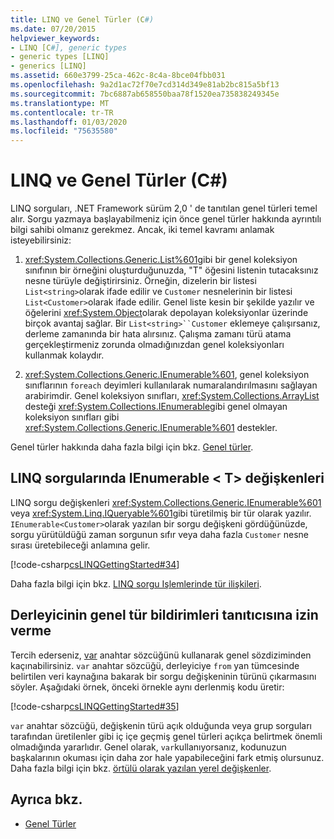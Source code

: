 ```yaml
---
title: LINQ ve Genel Türler (C#)
ms.date: 07/20/2015
helpviewer_keywords:
- LINQ [C#], generic types
- generic types [LINQ]
- generics [LINQ]
ms.assetid: 660e3799-25ca-462c-8c4a-8bce04fbb031
ms.openlocfilehash: 9a2d1ac72f70e7cd314d349e81ab2bc815a5bf13
ms.sourcegitcommit: 7bc6887ab658550baa78f1520ea735838249345e
ms.translationtype: MT
ms.contentlocale: tr-TR
ms.lasthandoff: 01/03/2020
ms.locfileid: "75635580"
---
```

# <a name="linq-and-generic-types-c"></a>LINQ ve Genel Türler (C#)
LINQ sorguları, .NET Framework sürüm 2,0 ' de tanıtılan genel türleri temel alır. Sorgu yazmaya başlayabilmeniz için önce genel türler hakkında ayrıntılı bilgi sahibi olmanız gerekmez. Ancak, iki temel kavramı anlamak isteyebilirsiniz:  
  
1. <xref:System.Collections.Generic.List%601>gibi bir genel koleksiyon sınıfının bir örneğini oluşturduğunuzda, "T" öğesini listenin tutacaksınız nesne türüyle değiştirirsiniz. Örneğin, dizelerin bir listesi `List<string>`olarak ifade edilir ve `Customer` nesnelerinin bir listesi `List<Customer>`olarak ifade edilir. Genel liste kesin bir şekilde yazılır ve öğelerini <xref:System.Object>olarak depolayan koleksiyonlar üzerinde birçok avantaj sağlar. Bir `List<string>``Customer` eklemeye çalışırsanız, derleme zamanında bir hata alırsınız. Çalışma zamanı türü atama gerçekleştirmeniz zorunda olmadığınızdan genel koleksiyonları kullanmak kolaydır.  
  
2. <xref:System.Collections.Generic.IEnumerable%601>, genel koleksiyon sınıflarının `foreach` deyimleri kullanılarak numaralandırılmasını sağlayan arabirimdir. Genel koleksiyon sınıfları, <xref:System.Collections.ArrayList> desteği <xref:System.Collections.IEnumerable>gibi genel olmayan koleksiyon sınıfları gibi <xref:System.Collections.Generic.IEnumerable%601> destekler.  
  
 Genel türler hakkında daha fazla bilgi için bkz. [Genel türler](../../generics/index.md).  
  
## <a name="ienumerablet-variables-in-linq-queries"></a>LINQ sorgularında IEnumerable < T\> değişkenleri  
 LINQ sorgu değişkenleri <xref:System.Collections.Generic.IEnumerable%601> veya <xref:System.Linq.IQueryable%601>gibi türetilmiş bir tür olarak yazılır. `IEnumerable<Customer>`olarak yazılan bir sorgu değişkeni gördüğünüzde, sorgu yürütüldüğü zaman sorgunun sıfır veya daha fazla `Customer` nesne sırası üretebileceği anlamına gelir.  
  
 [!code-csharp[csLINQGettingStarted#34](~/samples/snippets/csharp/VS_Snippets_VBCSharp/CsLINQGettingStarted/CS/Class1.cs#34)]  
  
 Daha fazla bilgi için bkz. [LINQ sorgu Işlemlerinde tür ilişkileri](./type-relationships-in-linq-query-operations.md).  
  
## <a name="letting-the-compiler-handle-generic-type-declarations"></a>Derleyicinin genel tür bildirimleri tanıtıcısına izin verme  
 Tercih ederseniz, [var](../../../language-reference/keywords/var.md) anahtar sözcüğünü kullanarak genel sözdiziminden kaçınabilirsiniz. `var` anahtar sözcüğü, derleyiciye `from` yan tümcesinde belirtilen veri kaynağına bakarak bir sorgu değişkeninin türünü çıkarmasını söyler. Aşağıdaki örnek, önceki örnekle aynı derlenmiş kodu üretir:  
  
 [!code-csharp[csLINQGettingStarted#35](~/samples/snippets/csharp/VS_Snippets_VBCSharp/CsLINQGettingStarted/CS/Class1.cs#35)]  
  
 `var` anahtar sözcüğü, değişkenin türü açık olduğunda veya grup sorguları tarafından üretilenler gibi iç içe geçmiş genel türleri açıkça belirtmek önemli olmadığında yararlıdır. Genel olarak, `var`kullanıyorsanız, kodunuzun başkalarının okuması için daha zor hale yapabileceğini fark etmiş olursunuz. Daha fazla bilgi için bkz. [örtülü olarak yazılan yerel değişkenler](../../classes-and-structs/implicitly-typed-local-variables.md).  
  
## <a name="see-also"></a>Ayrıca bkz.

- [Genel Türler](../../generics/index.md)
